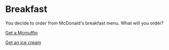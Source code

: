 # Breakfast

You decide to order from McDonald's breakfast menu. What will you order?

[Get a Mcmuffin](mcmuffin.md)

[Get an ice cream](icecream.md)
